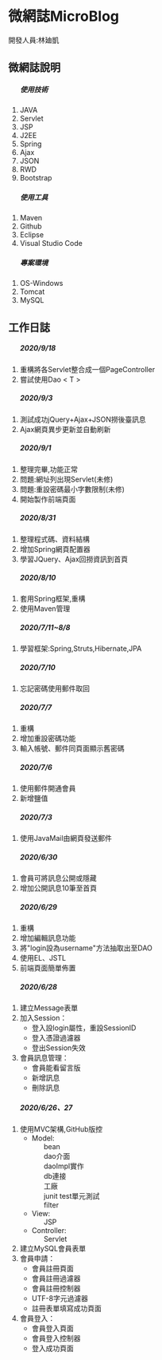 # 微網誌MicroBlog 

開發人員:林廸凱

## 微網誌說明 ##

<ol><h5>使用技術</h5>
	<li>JAVA</li>
	<li>Servlet</li>
	<li>JSP</li>
	<li>J2EE</li>
	<li>Spring</li>
	<li>Ajax</li>
	<li>JSON</li>
	<li>RWD</li>
	<li>Bootstrap</li>
</ol>
<ol><h5>使用工具</h5>
	<li>Maven</li>
	<li>Github</li>
	<li>Eclipse</li>
	<li>Visual Studio Code</li>
</ol>
<ol><h5>專案環境</h5>
	<li>OS-Windows</li>
	<li>Tomcat</li>
	<li>MySQL</li>
</ol>

## 工作日誌 ##

<ol><h5>2020/9/18</h5>
	<li>重構將各Servlet整合成一個PageController</li>
	<li>嘗試使用Dao &lt T &gt </li>
</ol>

<ol><h5>2020/9/3</h5>
	<li>測試成功jQuery+Ajax+JSON撈後臺訊息</li>
	<li>Ajax網頁異步更新並自動刷新</li>
</ol>
<ol><h5>2020/9/1</h5>
	<li>整理完畢,功能正常</li>
	<li>問題:網址列出現Servlet(未修)</li>
	<li>問題:重設密碼最小字數限制(未修)</li>
	<li>開始製作前端頁面</li>
</ol>
<ol><h5>2020/8/31</h5>
	<li>整理程式碼、資料結構</li>
	<li>增加Spring網頁配置器</li>
	<li>學習JQuery、Ajax回撈資訊到首頁</li>
</ol>
<ol><h5>2020/8/10</h5>
		<li>套用Spring框架,重構</li>
		<li>使用Maven管理</li>
	</ol>
	<ol><h5>2020/7/11~8/8</h5>
		<li>學習框架:Spring,Struts,Hibernate,JPA</li>
	</ol>
	<ol><h5>2020/7/10</h5>
		<li>忘記密碼使用郵件取回</li>
	</ol>
	<ol><h5>2020/7/7</h5>
		<li>重構</li>
		<li>增加重設密碼功能</li>
		<li>輸入帳號、郵件同頁面顯示舊密碼</li>
	</ol>
	<ol><h5>2020/7/6</h5>
		<li>使用郵件開通會員</li>
		<li>新增鹽值</li>
	</ol>
	<ol><h5>2020/7/3</h5>
		<li>使用JavaMail由網頁發送郵件</li>
	</ol>
	<ol><h5>2020/6/30</h5>
		<li>會員可將訊息公開或隱藏</li>
		<li>增加公開訊息10筆至首頁</li>
	</ol>
	<ol><h5>2020/6/29</h5>
		<li>重構</li>
		<li>增加編輯訊息功能</li>
		<li>將"login設為username"方法抽取出至DAO</li>
		<li>使用EL、JSTL</li>
		<li>前端頁面簡單佈置</li>
	</ol>
	<ol><h5>2020/6/28</h5>
		<li>建立Message表單</li>
		<li>加入Session：
			<ul>
				<li>登入設login屬性，重設SessionID</li>
				<li>登入憑證過濾器</li>
				<li>登出Session失效</li>
			</ul>
		</li>
				<li>會員訊息管理：
			<ul>
				<li>會員能看留言版</li>
				<li>新增訊息</li>
				<li>刪除訊息</li>		
			</ul>
		</li>
	</ol>
	<ol><h5>2020/6/26、27</h5>
		<li>使用MVC架構,GitHub版控
			<ul>
				<li>Model:
					<ul>bean</ul>
					<ul>dao介面</ul>
					<ul>daoImpl實作</ul>
					<ul>db連接</ul>
					<ul>工廠</ul>
					<ul>junit test單元測試</ul>
					<ul>filter</ul>
				</li>
				<li>View:
					<ul>JSP</ul>
				</li>
				<li>Controller:
					<ul>Servlet</ul>
				</li>
			</ul>
		</li>
		<li>建立MySQL會員表單</li>
		<li>會員申請：
			<ul>
				<li>會員註冊頁面</li>
				<li>會員註冊過濾器</li>
				<li>會員註冊控制器</li>
				<li>UTF-8字元過濾器</li>
				<li>註冊表單填寫成功頁面</li>
			</ul>
		</li>
				<li>會員登入：
			<ul>
				<li>會員登入頁面</li>
				<li>會員登入控制器</li>		
				<li>登入成功頁面</li>
			</ul>
		</li>
	</ol>
	